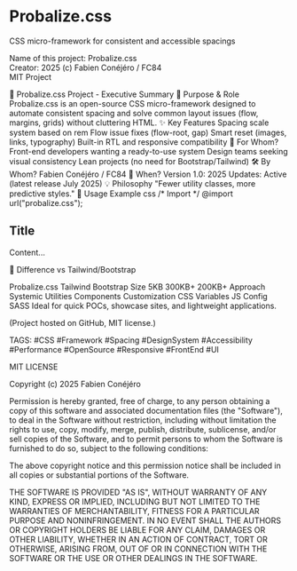 # Probalize.css
CSS micro-framework for consistent and accessible spacings

Name of this project: Probalize.css       
Creator: 2025 (c) Fabien Conéjéro / FC84  
MIT Project

📌 Probalize.css Project - Executive Summary
🎯 Purpose & Role
Probalize.css is an open-source CSS micro-framework designed to automate consistent spacing and solve common layout issues (flow, margins, grids) without cluttering HTML.
✨ Key Features
Spacing scale system based on rem
Flow issue fixes (flow-root, gap)
Smart reset (images, links, typography)
Built-in RTL and responsive compatibility
👥 For Whom?
Front-end developers wanting a ready-to-use system
Design teams seeking visual consistency
Lean projects (no need for Bootstrap/Tailwind)
🛠 By Whom?
Fabien Conéjéro / FC84
📅 When?
Version 1.0: 2025
Updates: Active (latest release July 2025)
💡 Philosophy
"Fewer utility classes, more predictive styles."
🔗 Usage Example
css
/* Import */
@import url("probalize.css");

<!-- HTML -->
<article class="flow"> <!-- Auto-spacing -->
  <h2>Title</h2>
  <p>Content...</p>
</article>
🚀 Difference vs Tailwind/Bootstrap

Probalize.css	Tailwind	Bootstrap
Size	5KB	300KB+	200KB+
Approach	Systemic	Utilities	Components
Customization	CSS Variables	JS Config	SASS
Ideal for quick POCs, showcase sites, and lightweight applications.

(Project hosted on GitHub, MIT license.)

TAGS:
#CSS #Framework #Spacing #DesignSystem #Accessibility
#Performance #OpenSource #Responsive #FrontEnd #UI



MIT LICENSE

Copyright (c) 2025 Fabien Conéjéro

Permission is hereby granted, free of charge, to any person obtaining a copy
of this software and associated documentation files (the "Software"), to deal
in the Software without restriction, including without limitation the rights
to use, copy, modify, merge, publish, distribute, sublicense, and/or sell
copies of the Software, and to permit persons to whom the Software is
furnished to do so, subject to the following conditions:

The above copyright notice and this permission notice shall be included in all
copies or substantial portions of the Software.

THE SOFTWARE IS PROVIDED "AS IS", WITHOUT WARRANTY OF ANY KIND, EXPRESS OR
IMPLIED, INCLUDING BUT NOT LIMITED TO THE WARRANTIES OF MERCHANTABILITY,
FITNESS FOR A PARTICULAR PURPOSE AND NONINFRINGEMENT. IN NO EVENT SHALL THE
AUTHORS OR COPYRIGHT HOLDERS BE LIABLE FOR ANY CLAIM, DAMAGES OR OTHER
LIABILITY, WHETHER IN AN ACTION OF CONTRACT, TORT OR OTHERWISE, ARISING FROM,
OUT OF OR IN CONNECTION WITH THE SOFTWARE OR THE USE OR OTHER DEALINGS IN THE
SOFTWARE.
